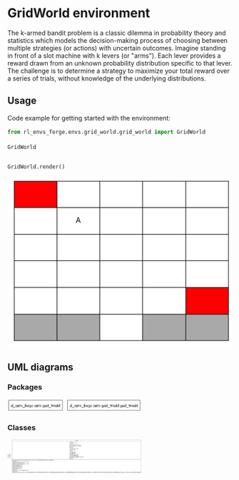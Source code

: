 # GridWorld environment 

The k-armed bandit problem is a classic dilemma in probability theory and statistics which models the decision-making process of choosing between multiple strategies (or actions) with uncertain outcomes. Imagine standing in front of a slot machine with k levers (or "arms"). Each lever provides a reward drawn from an unknown probability distribution specific to that lever. The challenge is to determine a strategy to maximize your total reward over a series of trials, without knowledge of the underlying distributions.


## Usage

Code example for getting started with the environment:

```python
from rl_envs_forge.envs.grid_world.grid_world import GridWorld

GridWorld
```

```output

```

```python
GridWorld.render()
```

![GridWorld render default](../../../docs/figures/grid_world/default.png)



## UML diagrams

### Packages

<img src="../../../docs/diagrams/grid_world/packages_grid_world.png" alt="Pakages UML" width="300">

### Classes

<img src="../../../docs/diagrams/grid_world/classes_grid_world.png" alt="Classes UML" width="300">
